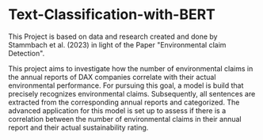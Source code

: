 # Text-Classification-with-BERT

This Project is based on data and research created and done by Stammbach et al. (2023) in light of the Paper "Environmental claim Detection". 

This project aims to investigate how the number of environmental claims in the annual reports of DAX companies correlate with their actual environmental performance. For pursuing this goal, a model is build that precisely recognizes environmental claims. Subsequently, all sentences are extracted from the corresponding annual reports and categorized. The advanced application for this model is set up to assess if there is a correlation between the number of environmental claims in their annual report and their actual sustainability rating. 
